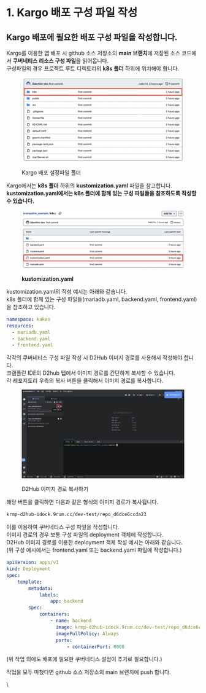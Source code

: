 # 1. Kargo 배포 구성 파일 작성

## Kargo 배포에 필요한 배포 구성 파일을 작성합니다.

Kargo를 이용한 앱 배포 시 github 소스 저장소의 **main 브랜치**에 저장된 소스 코드에서 **쿠버네티스 리소스 구성 파일**을 읽어옵니다.\
구성파일의 경우 프로젝트 루트 디렉토리의 **k8s 폴더** 하위에 위치해야 합니다.

<figure><img src="../../../.gitbook/assets/image (230).png" alt=""><figcaption><p>Kargo 배포 설정파일 폴더</p></figcaption></figure>

Kargo에서는 **k8s 폴더** 하위의 **kustomization.yaml** 파일을 참고합니다.\
**kustomization.yaml에서는 k8s 폴더에 함께 있는 구성 파일들을 참조하도록 작성할 수 있습니다.**

<figure><img src="../../../.gitbook/assets/image (231).png" alt=""><figcaption><p><strong>kustomization.yaml</strong></p></figcaption></figure>

kustomization.yaml의 작성 예시는 아래와 같습니다.\
k8s 폴더에 함께 있는 구성 파일들(mariadb.yaml, backend.yaml, frontend.yaml)을 참조하고 있습니다.

```yaml
namespace: kakao
resources:
  - mariadb.yaml
  - backend.yaml
  - frontend.yaml
```

각각의 쿠버네티스 구성 파일 작성 시 D2Hub 이미지 경로를 사용해서 작성해야 합니다.\
크램폴린 IDE의 D2hub 탭에서 이미지 경로를 간단하게 복사할 수 있습니다.\
각 레포지토리 우측의 복사 버튼을 클릭해서 이미지 경로를 복사합니다.

<figure><img src="../../../.gitbook/assets/image (233).png" alt=""><figcaption><p>D2Hub 이미지 경로 복사하기</p></figcaption></figure>

해당 버튼을 클릭하면 다음과 같은 형식의 이미지 경로가 복사됩니다.

```sh
krmp-d2hub-idock.9rum.cc/dev-test/repo_d6dce6ccda23
```

이를 이용하여 쿠버네티스 구성 파일을 작성합니다.\
이미지 경로의 경우 보통 구성 파일의 deployment 객체에 작성합니다.\
D2Hub 이미지 경로를 이용한 deployment 객체 작성 예시는 아래와 같습니다.\
(위 구성 예시에서는 frontend.yaml 또는 backend.yaml 파일에 작성합니다.)

```yaml
apiVersion: apps/v1
kind: Deployment
spec:
    template:
        metadata:
            labels:
                app: backend
        spec:
            containers:
                - name: backend
                  image: krmp-d2hub-idock.9rum.cc/dev-test/repo_d6dce6ccda23
                  imagePullPolicy: Always
                  ports:
                      - containerPort: 8080
```

(위 작업 외에도 배포에 필요한 쿠버네티스 설정이 추가로 필요합니다.)

작업을 모두 마쳤다면 github 소스 저장소의 main 브랜치에 push 합니다.

\


